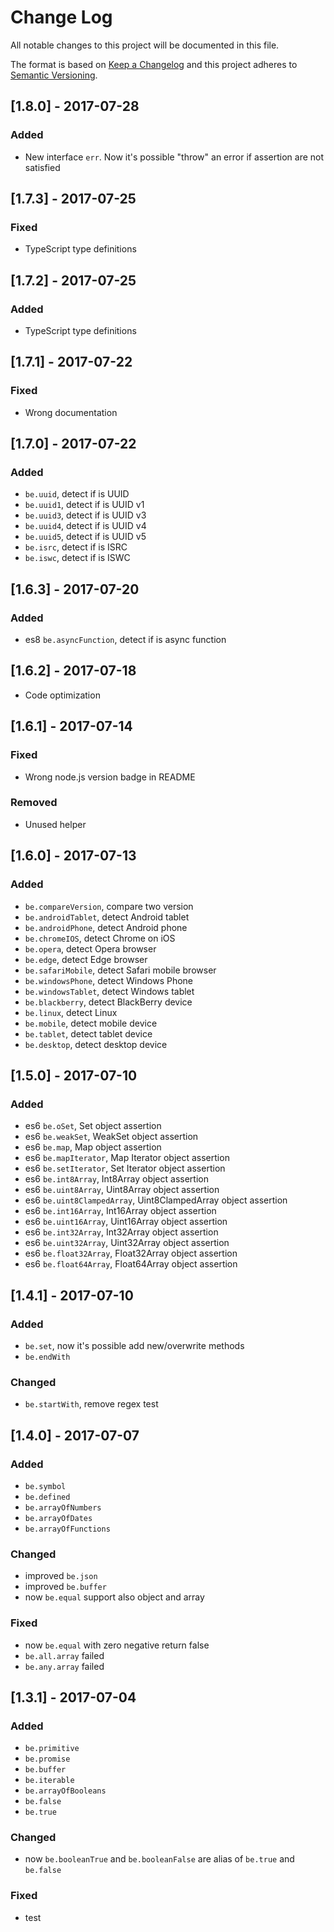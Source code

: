 # Change Log
All notable changes to this project will be documented in this file.

The format is based on [Keep a Changelog](http://keepachangelog.com/)
and this project adheres to [Semantic Versioning](http://semver.org/).

## [1.8.0] - 2017-07-28
### Added
- New interface `err`. Now it's possible "throw" an error if assertion are not satisfied

## [1.7.3] - 2017-07-25
### Fixed
- TypeScript type definitions

## [1.7.2] - 2017-07-25
### Added
- TypeScript type definitions

## [1.7.1] - 2017-07-22
### Fixed
- Wrong documentation

## [1.7.0] - 2017-07-22
### Added
- `be.uuid`, detect if is UUID
- `be.uuid1`, detect if is UUID v1
- `be.uuid3`, detect if is UUID v3
- `be.uuid4`, detect if is UUID v4
- `be.uuid5`, detect if is UUID v5
- `be.isrc`, detect if is ISRC
- `be.iswc`, detect if is ISWC

## [1.6.3] - 2017-07-20
### Added
- es8 `be.asyncFunction`, detect if is async function

## [1.6.2] - 2017-07-18
- Code optimization

## [1.6.1] - 2017-07-14

### Fixed
- Wrong node.js version badge in README

### Removed
- Unused helper

## [1.6.0] - 2017-07-13

### Added
- `be.compareVersion`, compare two version
- `be.androidTablet`, detect Android tablet
- `be.androidPhone`, detect Android phone
- `be.chromeIOS`, detect Chrome on iOS
- `be.opera`, detect Opera browser
- `be.edge`, detect Edge browser
- `be.safariMobile`, detect Safari mobile browser
- `be.windowsPhone`, detect Windows Phone
- `be.windowsTablet`, detect Windows tablet
- `be.blackberry`, detect BlackBerry device
- `be.linux`, detect Linux
- `be.mobile`, detect mobile device
- `be.tablet`, detect tablet device
- `be.desktop`, detect desktop device

## [1.5.0] - 2017-07-10

### Added
- es6 `be.oSet`, Set object assertion
- es6 `be.weakSet`, WeakSet object assertion
- es6 `be.map`, Map object assertion
- es6 `be.mapIterator`, Map Iterator object assertion
- es6 `be.setIterator`, Set Iterator object assertion
- es6 `be.int8Array`, Int8Array object assertion
- es6 `be.uint8Array`, Uint8Array object assertion
- es6 `be.uint8ClampedArray`, Uint8ClampedArray object assertion
- es6 `be.int16Array`, Int16Array object assertion
- es6 `be.uint16Array`, Uint16Array object assertion
- es6 `be.int32Array`, Int32Array object assertion
- es6 `be.uint32Array`, Uint32Array object assertion
- es6 `be.float32Array`, Float32Array object assertion
- es6 `be.float64Array`, Float64Array object assertion

## [1.4.1] - 2017-07-10

### Added
- `be.set`, now it's possible add new/overwrite methods
- `be.endWith`

### Changed
- `be.startWith`, remove regex test

## [1.4.0] - 2017-07-07

### Added
- `be.symbol`
- `be.defined`
- `be.arrayOfNumbers`
- `be.arrayOfDates`
- `be.arrayOfFunctions`

### Changed
- improved `be.json`
- improved `be.buffer`
- now `be.equal` support also object and array

### Fixed
- now `be.equal` with zero negative return false
- `be.all.array` failed
- `be.any.array` failed

## [1.3.1] - 2017-07-04

### Added
- `be.primitive`
- `be.promise`
- `be.buffer`
- `be.iterable`
- `be.arrayOfBooleans`
- `be.false`
- `be.true`
    
### Changed
- now `be.booleanTrue` and `be.booleanFalse` are alias of `be.true` and `be.false`

### Fixed
- test